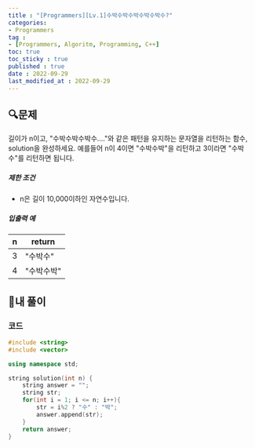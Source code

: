 ```yaml
---
title : "[Programmers][Lv.1]수박수박수박수박수박수?"
categories:
- Programmers
tag :
- [Programmers, Algoritm, Programming, C++]
toc: true
toc_sticky : true
published : true
date : 2022-09-29
last_modified_at : 2022-09-29
---
```


## 🔍문제

길이가 n이고, "수박수박수박수...."와 같은 패턴을 유지하는 문자열을 리턴하는 함수, solution을 완성하세요. 예를들어 n이 4이면 "수박수박"을 리턴하고 3이라면 "수박수"를 리턴하면 됩니다.

##### 제한 조건

- n은 길이 10,000이하인 자연수입니다.

##### 입출력 예

| n    | return     |
| ---- | ---------- |
| 3    | "수박수"   |
| 4    | "수박수박" |



## 📝내 풀이

### 코드

```c++
#include <string>
#include <vector>

using namespace std;

string solution(int n) {
    string answer = "";
    string str;
    for(int i = 1; i <= n; i++){
        str = i%2 ? "수" : "박";
        answer.append(str);
    }
    return answer;
}
```
